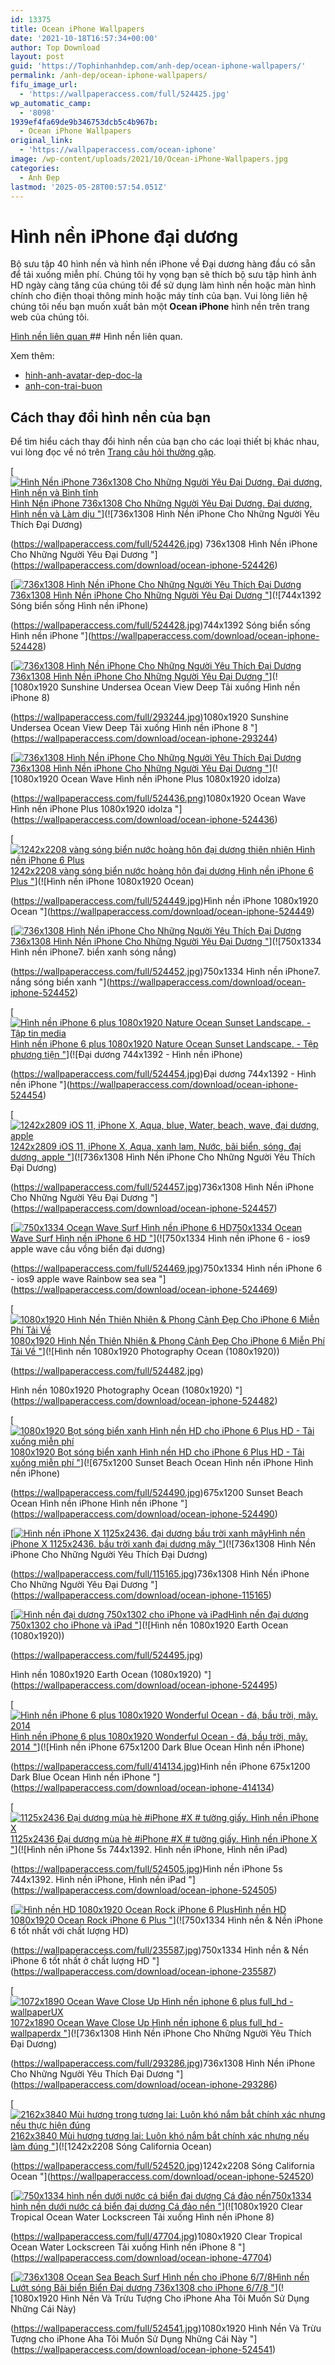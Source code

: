 ```yaml
---
id: 13375
title: Ocean iPhone Wallpapers
date: '2021-10-18T16:57:34+00:00'
author: Top Download
layout: post
guid: 'https://Tophinhanhdep.com/anh-dep/ocean-iphone-wallpapers/'
permalink: /anh-dep/ocean-iphone-wallpapers/
fifu_image_url:
  - 'https://wallpaperaccess.com/full/524425.jpg'
wp_automatic_camp:
  - '8098'
1939ef4fa69de9b346753dcb5c4b967b:
  - Ocean iPhone Wallpapers
original_link:
  - 'https://wallpaperaccess.com/ocean-iphone'
image: /wp-content/uploads/2021/10/Ocean-iPhone-Wallpapers.jpg
categories:
  - Ảnh Đẹp
lastmod: '2025-05-28T00:57:54.051Z'
---
```

# Hình nền iPhone đại dương

Bộ sưu tập 40 hình nền và hình nền iPhone về Đại dương hàng đầu có sẵn để tải xuống miễn phí. Chúng tôi hy vọng bạn sẽ thích bộ sưu tập hình ảnh HD ngày càng tăng của chúng tôi để sử dụng làm hình nền hoặc màn hình chính cho điện thoại thông minh hoặc máy tính của bạn. Vui lòng liên hệ chúng tôi nếu bạn muốn xuất bản một **Ocean iPhone** hình nền trên trang web của chúng tôi.

[Hình nền liên quan ](#related) ## Hình nền liên quan.

   
 Xem thêm:

   
- [hinh-anh-avatar-dep-doc-la](https://tophinhanhdep.com/anh-avatar/hinh-anh-avatar-dep-doc-la/)
- [anh-con-trai-buon](https://tophinhanhdep.com/anh-avatar/anh-con-trai-buon/)

## Cách thay đổi hình nền của bạn

Để tìm hiểu cách thay đổi hình nền của bạn cho các loại thiết bị khác nhau, vui lòng đọc về nó trên [Trang câu hỏi thường gặp](https://tophinhanhdep.com/faq/).

  
[[![Hình Nền iPhone 736x1308 Cho Những Người Yêu Đại Dương.  Đại dương, Hình nền và Bình tĩnh](https://wallpaperaccess.com/full/524425.jpg)Hình Nền iPhone 736x1308 Cho Những Người Yêu Đại Dương. Đại dương, Hình nền và Làm dịu "](https://wallpaperaccess.com/download/ocean-iphone-524425)](![736x1308 Hình Nền iPhone Cho Những Người Yêu Thích Đại Dương)

(https://wallpaperaccess.com/full/524426.jpg) 736x1308 Hình Nền iPhone Cho Những Người Yêu Đại Dương "](https://wallpaperaccess.com/download/ocean-iphone-524426)

[[![736x1308 Hình Nền iPhone Cho Những Người Yêu Thích Đại Dương](https://wallpaperaccess.com/full/175386.jpg)736x1308 Hình Nền iPhone Cho Những Người Yêu Đại Dương "](https://wallpaperaccess.com/download/ocean-iphone-175386)](![744x1392 Sóng biển sống Hình nền iPhone)

(https://wallpaperaccess.com/full/524428.jpg)744x1392 Sóng biển sống Hình nền iPhone "](https://wallpaperaccess.com/download/ocean-iphone-524428)

[[![736x1308 Hình Nền iPhone Cho Những Người Yêu Thích Đại Dương](https://wallpaperaccess.com/full/115238.jpg)736x1308 Hình Nền iPhone Cho Những Người Yêu Đại Dương "](https://wallpaperaccess.com/download/ocean-iphone-115238)](![1080x1920 Sunshine Undersea Ocean View Deep Tải xuống Hình nền iPhone 8)

(https://wallpaperaccess.com/full/293244.jpg)1080x1920 Sunshine Undersea Ocean View Deep Tải xuống Hình nền iPhone 8 "](https://wallpaperaccess.com/download/ocean-iphone-293244)

[[![736x1308 Hình Nền iPhone Cho Những Người Yêu Thích Đại Dương](https://wallpaperaccess.com/full/115160.jpg)736x1308 Hình Nền iPhone Cho Những Người Yêu Đại Dương "](https://wallpaperaccess.com/download/ocean-iphone-115160)](![1080x1920 Ocean Wave Hình nền iPhone Plus 1080x1920 idolza)

(https://wallpaperaccess.com/full/524436.png)1080x1920 Ocean Wave Hình nền iPhone Plus 1080x1920 idolza "](https://wallpaperaccess.com/download/ocean-iphone-524436)

[[![1242x2208 vàng sóng biển nước hoàng hôn đại dương thiên nhiên Hình nền iPhone 6 Plus](https://wallpaperaccess.com/full/119837.jpg)1242x2208 vàng sóng biển nước hoàng hôn đại dương Hình nền iPhone 6 Plus "](https://wallpaperaccess.com/download/ocean-iphone-119837)](![Hình nền iPhone 1080x1920 Ocean)

(https://wallpaperaccess.com/full/524449.jpg)Hình nền iPhone 1080x1920 Ocean "](https://wallpaperaccess.com/download/ocean-iphone-524449)

[[![736x1308 Hình Nền iPhone Cho Những Người Yêu Thích Đại Dương](https://wallpaperaccess.com/full/524451.jpg)736x1308 Hình Nền iPhone Cho Những Người Yêu Đại Dương "](https://wallpaperaccess.com/download/ocean-iphone-524451)](![750x1334 Hình nền iPhone7.  biển xanh sóng nắng)

(https://wallpaperaccess.com/full/524452.jpg)750x1334 Hình nền iPhone7. nắng sóng biển xanh "](https://wallpaperaccess.com/download/ocean-iphone-524452)

[[![Hình nền iPhone 6 plus 1080x1920 Nature Ocean Sunset Landscape.  - Tập tin media](https://wallpaperaccess.com/full/139169.jpg)Hình nền iPhone 6 plus 1080x1920 Nature Ocean Sunset Landscape. - Tệp phương tiện "](https://wallpaperaccess.com/download/ocean-iphone-139169)](![Đại dương 744x1392 - Hình nền iPhone)

(https://wallpaperaccess.com/full/524454.jpg)Đại dương 744x1392 - Hình nền iPhone "](https://wallpaperaccess.com/download/ocean-iphone-524454)

[[![1242x2809 iOS 11, iPhone X, Aqua, blue, Water, beach, wave, đại dương, apple](https://wallpaperaccess.com/full/524456.jpg)1242x2809 iOS 11, iPhone X, Aqua, xanh lam, Nước, bãi biển, sóng, đại dương, apple "](https://wallpaperaccess.com/download/ocean-iphone-524456)](![736x1308 Hình Nền iPhone Cho Những Người Yêu Thích Đại Dương)

(https://wallpaperaccess.com/full/524457.jpg)736x1308 Hình Nền iPhone Cho Những Người Yêu Đại Dương "](https://wallpaperaccess.com/download/ocean-iphone-524457)

[[![750x1334 Ocean Wave Surf Hình nền iPhone 6 HD](https://wallpaperaccess.com/full/274460.jpg)750x1334 Ocean Wave Surf Hình nền iPhone 6 HD "](https://wallpaperaccess.com/download/ocean-iphone-274460)](![750x1334 Hình nền iPhone 6 - ios9 apple wave cầu vồng biển đại dương)

(https://wallpaperaccess.com/full/524469.jpg)750x1334 Hình nền iPhone 6 - ios9 apple wave Rainbow sea sea "](https://wallpaperaccess.com/download/ocean-iphone-524469)

[[![1080x1920 Hình Nền Thiên Nhiên & Phong Cảnh Đẹp Cho iPhone 6 Miễn Phí Tải Về](https://wallpaperaccess.com/full/524479.jpg)1080x1920 Hình Nền Thiên Nhiên &amp; Phong Cảnh Đẹp Cho iPhone 6 Miễn Phí Tải Về "](https://wallpaperaccess.com/download/ocean-iphone-524479)](![Hình nền 1080x1920 Photography Ocean (1080x1920))

(https://wallpaperaccess.com/full/524482.jpg)

Hình nền 1080x1920 Photography Ocean (1080x1920) "](https://wallpaperaccess.com/download/ocean-iphone-524482)

[[![1080x1920 Bọt sóng biển xanh Hình nền HD cho iPhone 6 Plus HD - Tải xuống miễn phí](https://wallpaperaccess.com/full/327726.jpg)1080x1920 Bọt sóng biển xanh Hình nền HD cho iPhone 6 Plus HD - Tải xuống miễn phí "](https://wallpaperaccess.com/download/ocean-iphone-327726)](![675x1200 Sunset Beach Ocean Hình nền iPhone Hình nền iPhone)

(https://wallpaperaccess.com/full/524490.jpg)675x1200 Sunset Beach Ocean Hình nền iPhone Hình nền iPhone "](https://wallpaperaccess.com/download/ocean-iphone-524490)

[[![Hình nền iPhone X 1125x2436.  đại dương bầu trời xanh mây](https://wallpaperaccess.com/full/524492.jpg)Hình nền iPhone X 1125x2436. bầu trời xanh đại dương mây "](https://wallpaperaccess.com/download/ocean-iphone-524492)](![736x1308 Hình Nền iPhone Cho Những Người Yêu Thích Đại Dương)

(https://wallpaperaccess.com/full/115165.jpg)736x1308 Hình Nền iPhone Cho Những Người Yêu Đại Dương "](https://wallpaperaccess.com/download/ocean-iphone-115165)

[[![Hình nền đại dương 750x1302 cho iPhone và iPad](https://wallpaperaccess.com/full/524494.jpg)Hình nền đại dương 750x1302 cho iPhone và iPad "](https://wallpaperaccess.com/download/ocean-iphone-524494)](![Hình nền 1080x1920 Earth Ocean (1080x1920))

(https://wallpaperaccess.com/full/524495.jpg)

Hình nền 1080x1920 Earth Ocean (1080x1920) "](https://wallpaperaccess.com/download/ocean-iphone-524495)

[[![Hình nền iPhone 6 plus 1080x1920 Wonderful Ocean - đá, bầu trời, mây.  2014](https://wallpaperaccess.com/full/524496.jpg)Hình nền iPhone 6 plus 1080x1920 Wonderful Ocean - đá, bầu trời, mây. 2014 "](https://wallpaperaccess.com/download/ocean-iphone-524496)](![Hình nền iPhone 675x1200 Dark Blue Ocean Hình nền iPhone)

(https://wallpaperaccess.com/full/414134.jpg)Hình nền iPhone 675x1200 Dark Blue Ocean Hình nền iPhone "](https://wallpaperaccess.com/download/ocean-iphone-414134)

[[![1125x2436 Đại dương mùa hè #iPhone #X # tường giấy.  Hình nền iPhone X](https://wallpaperaccess.com/full/524504.jpg)1125x2436 Đại dương mùa hè #iPhone #X # tường giấy. Hình nền iPhone X "](https://wallpaperaccess.com/download/ocean-iphone-524504)](![Hình nền iPhone 5s 744x1392.  Hình nền iPhone, Hình nền iPad)

(https://wallpaperaccess.com/full/524505.jpg)Hình nền iPhone 5s 744x1392. Hình nền iPhone, Hình nền iPad "](https://wallpaperaccess.com/download/ocean-iphone-524505)

[[![Hình nền HD 1080x1920 Ocean Rock iPhone 6 Plus](https://wallpaperaccess.com/full/524512.jpg)Hình nền HD 1080x1920 Ocean Rock iPhone 6 Plus "](https://wallpaperaccess.com/download/ocean-iphone-524512)](![750x1334 Hình nền & Nền iPhone 6 tốt nhất với chất lượng HD)

(https://wallpaperaccess.com/full/235587.jpg)750x1334 Hình nền &amp; Nền iPhone 6 tốt nhất ở chất lượng HD "](https://wallpaperaccess.com/download/ocean-iphone-235587)

[[![1072x1890 Ocean Wave Close Up Hình nền iphone 6 plus full_hd - wallpaperUX](https://wallpaperaccess.com/full/524514.jpg)1072x1890 Ocean Wave Close Up Hình nền iphone 6 plus full\_hd - wallpaperdx "](https://wallpaperaccess.com/download/ocean-iphone-524514)](![736x1308 Hình Nền iPhone Cho Những Người Yêu Thích Đại Dương)

(https://wallpaperaccess.com/full/293286.jpg)736x1308 Hình Nền iPhone Cho Những Người Yêu Thích Đại Dương "](https://wallpaperaccess.com/download/ocean-iphone-293286)

[[![2162x3840 Mùi hương trong tương lai: Luôn khó nắm bắt chính xác nhưng nếu thực hiện đúng](https://wallpaperaccess.com/full/524516.jpg)2162x3840 Mùi hương tương lai: Luôn khó nắm bắt chính xác nhưng nếu làm đúng "](https://wallpaperaccess.com/download/ocean-iphone-524516)](![1242x2208 Sóng California Ocean)

(https://wallpaperaccess.com/full/524520.jpg)1242x2208 Sóng California Ocean "](https://wallpaperaccess.com/download/ocean-iphone-524520)

[[![750x1334 hình nền dưới nước cá biển đại dương Cá đảo nền](https://wallpaperaccess.com/full/369225.png)750x1334 hình nền dưới nước cá biển đại dương Cá đảo nền "](https://wallpaperaccess.com/download/ocean-iphone-369225)](![1080x1920 Clear Tropical Ocean Water Lockscreen Tải xuống Hình nền iPhone 8)

(https://wallpaperaccess.com/full/47704.jpg)1080x1920 Clear Tropical Ocean Water Lockscreen Tải xuống Hình nền iPhone 8 "](https://wallpaperaccess.com/download/ocean-iphone-47704)

[[![736x1308 Ocean Sea Beach Surf Hình nền cho iPhone 6/7/8](https://wallpaperaccess.com/full/524538.jpg)Hình nền Lướt sóng Bãi biển Biển Đại dương 736x1308 cho iPhone 6/7/8 "](https://wallpaperaccess.com/download/ocean-iphone-524538)](![1080x1920 Hình Nền Và Trừu Tượng Cho iPhone Aha Tôi Muốn Sử Dụng Những Cái Này)

(https://wallpaperaccess.com/full/524541.jpg)1080x1920 Hình Nền Và Trừu Tượng cho iPhone Aha Tôi Muốn Sử Dụng Những Cái Này "](https://wallpaperaccess.com/download/ocean-iphone-524541)
